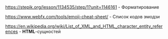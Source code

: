 
https://stepik.org/lesson/1134535/step/1?unit=1146161 - Форматирование

https://www.webfx.com/tools/emoji-cheat-sheet/ - Список кодов эмодзи

https://en.wikipedia.org/wiki/List_of_XML_and_HTML_character_entity_references - **HTML**-сущностей


